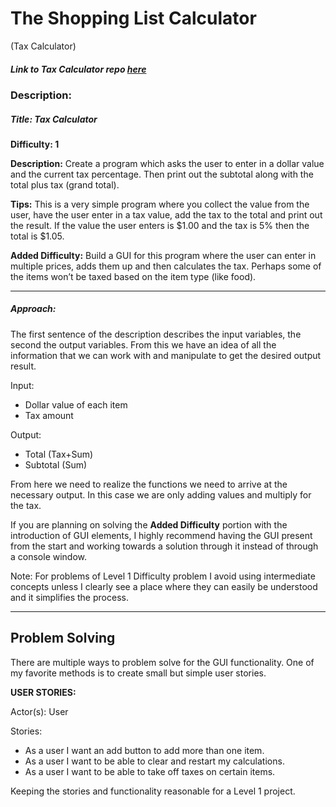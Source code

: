 # The Shopping List Calculator
(Tax Calculator)

##### Link to Tax Calculator repo [here](https://github.com/djfranc/Shopping-List-Tax-Calculator)


### Description:
##### Title: Tax Calculator

**Difficulty: 1**

**Description:** Create a program which asks the user to enter in a dollar value and the current tax percentage. Then print out the subtotal along with the total plus tax (grand total).

**Tips:** This is a very simple program where you collect the value from the user, have the user enter in a tax value, add the tax to the total and print out the result. If the value the user enters is $1.00 and the tax is 5% then the total is $1.05.

**Added Difficulty:** Build a GUI for this program where the user can enter in multiple prices, adds them up and then calculates the tax. Perhaps some of the items won’t be taxed based on the item type (like food).

--------------

##### **Approach:** 
 
The first sentence of the description describes the input variables, the second the output variables.
From this we have an idea of all the information that we can work with and manipulate to get the desired output result.

Input:
- Dollar value of each item 
- Tax amount

Output:
- Total (Tax+Sum)
- Subtotal (Sum)

From here we need to realize the functions we need to arrive at the necessary output. In this case we are only adding values and multiply for the tax.

If you are planning on solving the **Added Difficulty** portion with the introduction of GUI elements, I highly recommend having the GUI present from the start and working towards a solution through it instead of through a console window. 

Note: For problems of Level 1 Difficulty problem I avoid using intermediate concepts unless I clearly see a place where they can easily be understood and it simplifies the process.

--------------

## **Problem Solving**

There are multiple ways to problem solve for the GUI functionality. 
One of my favorite methods is to create small but simple user stories.

**USER STORIES:** 

Actor(s): User 

Stories:
- As a user I want an add button to add more than one item.
- As a user I want to be able to clear and restart my calculations.
- As a user I want to be able to take off taxes on certain items.

Keeping the stories and functionality reasonable for a Level 1 project.
